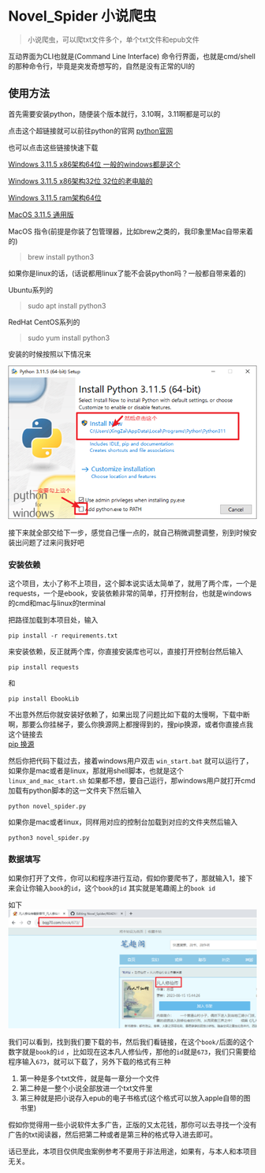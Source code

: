 # Novel_Spider 小说爬虫

> 小说爬虫，可以爬txt文件多个，单个txt文件和epub文件

互动界面为CLI也就是(Command Line Interface) 命令行界面，也就是cmd/shell的那种命令行，毕竟是突发奇想写的，自然是没有正常的UI的

## 使用方法

首先需要安装python，随便装个版本就行，3.10啊，3.11啊都是可以的

点击这个超链接就可以前往python的官网 [python官网](https://www.python.org/)

也可以点击这些链接快速下载

[Windows 3.11.5 x86架构64位 一般的windows都是这个](https://www.python.org/ftp/python/3.11.5/python-3.11.5-amd64.exe)

[Windows 3.11.5 x86架构32位 32位的老电脑的](https://www.python.org/ftp/python/3.11.5/python-3.11.5.exe)

[Windows 3.11.5 ram架构64位](https://www.python.org/ftp/python/3.11.5/python-3.11.5-arm64.exe)

[MacOS 3.11.5 通用版](https://www.python.org/ftp/python/3.11.5/python-3.11.5-macos11.pkg)

MacOS 指令(前提是你装了包管理器，比如brew之类的，我印象里Mac自带来着的)

> brew install python3

如果你是linux的话，(话说都用linux了能不会装python吗？一般都自带来着的)

Ubuntu系列的

> sudo apt install python3

RedHat CentOS系列的

> sudo yum install python3

安装的时候按照以下情况来

![](images/install_python.png)

接下来就全部交给下一步，感觉自己懂一点的，就自己稍微调整调整，别到时候安装出问题了过来问我好吧

### 安装依赖

这个项目，太小了称不上项目，这个脚本说实话太简单了，就用了两个库，一个是requests，一个是ebook，安装依赖非常的简单，打开控制台，也就是windows的cmd和mac与linux的terminal

把路径加载到本项目处，输入

```shell
pip install -r requirements.txt
```

来安装依赖，反正就两个库，你直接安装库也可以，直接打开控制台然后输入

```shell
pip install requests
```

和

```shell
pip install EbookLib
```

不出意外然后你就安装好依赖了，如果出现了问题比如下载的太慢啊，下载中断啊，那要么你挂梯子，要么你换源网上都搜得到的，搜pip换源，或者你直接点我这个链接去  
[pip 换源](https://zhuanlan.zhihu.com/p/551940762)

然后你把代码下载过去，接着windows用户双击 `win_start.bat`
就可以运行了，如果你是mac或者是linux，那就用shell脚本，也就是这个 `linux_and_mac_start.sh`
如果都不想，要自己运行，那windows用户就打开cmd加载有python脚本的这一文件夹下然后输入

```shell
python novel_spider.py
```

如果你是mac或者linux，同样用对应的控制台加载到对应的文件夹然后输入

```shell
python3 novel_spider.py
```

### 数据填写

如果你打开了文件，你可以和程序进行互动，假如你要爬书了，那就输入1，接下来会让你输入`book`的`id`，这个`book`的`id`
其实就是笔趣阁上的`book id`

如下
![](images/spider_book.png)

我们可以看到，找到我们要下载的书，然后我们看链接，在这个`book/`后面的这个数字就是`book`的`id`
，比如现在这本凡人修仙传，那他的`id`就是`673`，我们只需要给程序输入`673`，就可以下载了，另外下载的格式有三种

1. 第一种是多个txt文件，就是每一章分一个文件
2. 第二种是一整个小说全部放进一个txt文件里
3. 第三种就是把小说存入epub的电子书格式(这个格式可以放入apple自带的图书里)

假如你觉得用一些小说软件太多广告，正版的又太花钱，那你可以去寻找一个没有广告的txt阅读器，然后把第二种或者是第三种的格式导入进去即可。

话已至此，本项目仅供爬虫案例参考不要用于非法用途，如果有，与本人和本项目无关。
